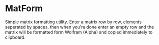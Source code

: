 # MatForm
Simple matrix formatting utility. Enter a matrix row by row, elements seperated by spaces.
then when you're done enter an empty row and the matrix will be formatted form Wolfram (Alpha)
and copied immediately to clipboard.
